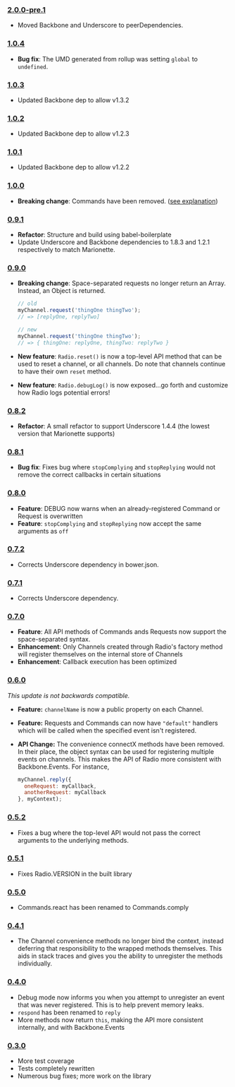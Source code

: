 ### [2.0.0-pre.1](https://github.com/marionettejs/backbone.radio/releases/tag/2.0.0-pre.1)

- Moved Backbone and Underscore to peerDependencies.

### [1.0.4](https://github.com/marionettejs/backbone.radio/releases/tag/1.0.4)

- **Bug fix**: The UMD generated from rollup was setting `global` to `undefined`.

### [1.0.3](https://github.com/marionettejs/backbone.radio/releases/tag/1.0.3)

- Updated Backbone dep to allow v1.3.2

### [1.0.2](https://github.com/marionettejs/backbone.radio/releases/tag/1.0.2)

- Updated Backbone dep to allow v1.2.3

### [1.0.1](https://github.com/marionettejs/backbone.radio/releases/tag/1.0.1)

- Updated Backbone dep to allow v1.2.2

### [1.0.0](https://github.com/jmeas/backbone.radio/releases/tag/v1.0.0)

- **Breaking change**: Commands have been removed. ([see explanation](https://github.com/marionettejs/backbone.radio/pull/221#issuecomment-104782925))

### [0.9.1](https://github.com/jmeas/backbone.radio/releases/tag/v0.9.1)

- **Refactor**: Structure and build using babel-boilerplate
- Update Underscore and Backbone dependencies to 1.8.3 and 1.2.1 respectively to match Marionette.

### [0.9.0](https://github.com/jmeas/backbone.radio/releases/tag/v0.9.0)

- **Breaking change**: Space-separated requests no longer return an Array. Instead, an Object is returned.
  ```js
  // old
  myChannel.request('thingOne thingTwo');
  // => [replyOne, replyTwo]

  // new
  myChannel.request('thingOne thingTwo');
  // => { thingOne: replyOne, thingTwo: replyTwo }
  ```

- **New feature**: `Radio.reset()` is now a top-level API method that can be used to reset a channel, or all channels. Do note that channels continue to have their own `reset` method.
- **New feature**: `Radio.debugLog()` is now exposed...go forth and customize how Radio logs potential errors!

### [0.8.2](https://github.com/jmeas/backbone.radio/releases/tag/v0.8.2)

- **Refactor**: A small refactor to support Underscore 1.4.4 (the lowest version that Marionette supports)

### [0.8.1](https://github.com/jmeas/backbone.radio/releases/tag/v0.8.1)

- **Bug fix**: Fixes bug where `stopComplying` and `stopReplying` would not remove the correct
  callbacks in certain situations

### [0.8.0](https://github.com/jmeas/backbone.radio/releases/tag/v0.8.0)

- **Feature**: DEBUG now warns when an already-registered Command or Request is overwritten
- **Feature**: `stopComplying` and `stopReplying` now accept the same arguments as `off`

### [0.7.2](https://github.com/jmeas/backbone.radio/releases/tag/v0.7.2)

- Corrects Underscore dependency in bower.json.

### [0.7.1](https://github.com/jmeas/backbone.radio/releases/tag/v0.7.1)

- Corrects Underscore dependency.

### [0.7.0](https://github.com/jmeas/backbone.radio/releases/tag/v0.7.0)

- **Feature**: All API methods of Commands ands Requests now support the space-separated syntax.
- **Enhancement**: Only Channels created through Radio's factory method will register themselves on the internal
  store of Channels
- **Enhancement**: Callback execution has been optimized

### [0.6.0](https://github.com/jmeas/backbone.radio/releases/tag/v0.6.0)

*This update is not backwards compatible.*

- **Feature:** `channelName` is now a public property on each Channel.
- **Feature:** Requests and Commands can now have `"default"` handlers which will be called when the specified event isn't registered.
- **API Change:** The convenience connectX methods have been removed. In their place, the object syntax can be used for registering
  multiple events on channels. This makes the API of Radio more consistent with Backbone.Events. For instance,

  ```js
  myChannel.reply({
    oneRequest: myCallback,
    anotherRequest: myCallback
  }, myContext);
  ```

### [0.5.2](https://github.com/jmeas/backbone.radio/releases/tag/v0.5.2)

- Fixes a bug where the top-level API would not pass the correct arguments to the underlying methods.

### [0.5.1](https://github.com/jmeas/backbone.radio/releases/tag/v0.5.1)

- Fixes Radio.VERSION in the built library

### [0.5.0](https://github.com/jmeas/backbone.radio/releases/tag/v0.5.0)

- Commands.react has been renamed to Commands.comply

### [0.4.1](https://github.com/jmeas/backbone.radio/releases/tag/v0.4.1)

- The Channel convenience methods no longer bind the context, instead deferring that
responsibility to the wrapped methods themselves. This aids in stack traces and gives you
the ability to unregister the methods individually.

### [0.4.0](https://github.com/jmeas/backbone.radio/releases/tag/v0.4.0)

- Debug mode now informs you when you attempt to unregister an event that was never registered. This is to help prevent memory leaks.
- `respond` has been renamed to `reply`
- More methods now return `this`, making the API more consistent internally, and with Backbone.Events

### [0.3.0](https://github.com/jmeas/backbone.radio/releases/tag/v0.3.0)

- More test coverage
- Tests completely rewritten
- Numerous bug fixes; more work on the library
